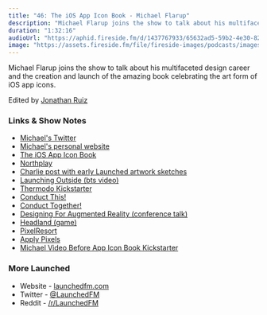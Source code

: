 ```yaml
---
title: "46: The iOS App Icon Book - Michael Flarup"
description: "Michael Flarup joins the show to talk about his multifaceted design career and the creation and launch of the amazing book celebrating the art form of iOS app icons."
duration: "1:32:16"
audioUrl: "https://aphid.fireside.fm/d/1437767933/65632ad5-59b2-4e30-82d1-13845dce07dd/8de4e209-828c-4793-996f-b174db78b14d.mp3"
image: "https://assets.fireside.fm/file/fireside-images/podcasts/images/6/65632ad5-59b2-4e30-82d1-13845dce07dd/episodes/8/8de4e209-828c-4793-996f-b174db78b14d/cover.jpg?v=1"
---
```


<p>Michael Flarup joins the show to talk about his multifaceted design career and the creation and launch of the amazing book celebrating the art form of iOS app icons.</p>

<p>Edited by <a href="https://twitter.com/refactoredd" rel="nofollow">Jonathan Ruiz</a></p>

<h3>Links &amp; Show Notes</h3>

<ul>
<li><a href="https://twitter.com/flarup" rel="nofollow">Michael&#39;s Twitter</a></li>
<li><a href="https://flarup.co/" rel="nofollow">Michael&#39;s personal website</a></li>
<li><a href="https://www.appiconbook.com/" rel="nofollow">The iOS App Icon Book</a></li>
<li><a href="https://northplay.co/" rel="nofollow">Northplay</a></li>
<li><a href="https://charliemchapman.com/posts/2020/1/27/launching-launched" rel="nofollow">Charlie post with early Launched artwork sketches</a></li>
<li><a href="https://vimeo.com/8671741" rel="nofollow">Launching Outside (bts video)</a></li>
<li><a href="https://www.kickstarter.com/projects/robocat/thermodo-the-tiny-thermometer-for-mobile-devices" rel="nofollow">Thermodo Kickstarter</a></li>
<li><a href="https://conductthis.com/this" rel="nofollow">Conduct This!</a></li>
<li><a href="https://conductthis.com/together" rel="nofollow">Conduct Together!</a></li>
<li><a href="https://www.youtube.com/watch?v=-r1VtYxvVIc" rel="nofollow">Designing For Augmented Reality (conference talk)</a></li>
<li><a href="https://www.headlandgame.com/" rel="nofollow">Headland (game)</a></li>
<li><a href="https://www.pixelresort.com/" rel="nofollow">PixelResort</a></li>
<li><a href="https://applypixels.com/" rel="nofollow">Apply Pixels</a></li>
<li><a href="https://www.youtube.com/watch?v=HmuIkjTTuEY" rel="nofollow">Michael Video Before App Icon Book Kickstarter</a></li>
</ul>

<h3>More Launched</h3>

<ul>
<li>Website - <a href="https://launchedfm.com" rel="nofollow">launchedfm.com</a></li>
<li>Twitter - <a href="https://twitter.com/launchedfm" rel="nofollow">@LaunchedFM</a></li>
<li>Reddit - <a href="https://www.reddit.com/r/LaunchedFM/" rel="nofollow">/r/LaunchedFM</a></li>
</ul>
